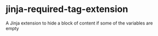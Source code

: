 # jinja-required-tag-extension
A Jinja extension to hide a block of content if some of the variables are empty
